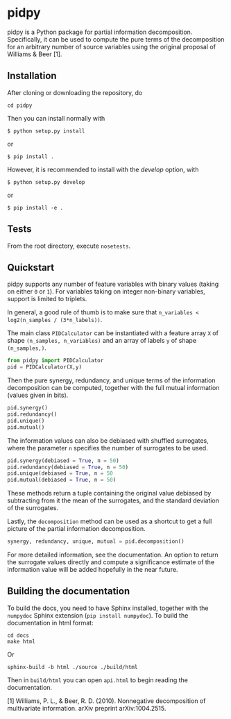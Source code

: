 pidpy
=====

pidpy is a Python package for partial information decomposition.
Specifically, it can be used to compute the pure terms of the decomposition
for an arbitrary number of source variables using the original proposal
of Williams & Beer [1].



Installation
------------
After cloning or downloading the repository, do

```
cd pidpy
```

Then you can install normally with

```
$ python setup.py install
```

or

```
$ pip install .
```

However, it is recommended to install with the _develop_ option, with

```
$ python setup.py develop
```

or

```
$ pip install -e .
```


Tests
-----
From the root directory, execute `nosetests`.

Quickstart
-----------
pidpy supports any number of feature variables with binary values
(taking on either `0` or `1`). For variables taking on integer non-binary
variables, support is limited to triplets.

In general, a good rule of thumb is to make sure that
`n_variables < log2(n_samples / (3*n_labels))`.

The main class `PIDCalculator` can be instantiated with a feature array `X` of
shape `(n_samples, n_variables)` and an array of labels `y` of shape `(n_samples,)`.

```python
from pidpy import PIDCalculator
pid = PIDCalculator(X,y)
```

Then the pure synergy, redundancy, and unique terms of the information
decomposition can be computed, together with the full mutual information (values
given in bits).

```python
pid.synergy()
pid.redundancy()
pid.unique()
pid.mutual()
````

The information values can also be debiased with shuffled surrogates, where
the parameter `n` specifies the number of surrogates to be used.

```python
pid.synergy(debiased = True, n = 50)
pid.redundancy(debiased = True, n = 50)
pid.unique(debiased = True, n = 50
pid.mutual(debiased = True, n = 50)
```
These methods return a tuple containing the original value debiased by
subtracting from it the mean of the surrogates, and the standard deviation
of the surrogates.

Lastly, the `decomposition` method can be used as a shortcut to get a full
picture of the partial information decomposition.

```python
synergy, redundancy, unique, mutual = pid.decomposition()
````
For more detailed information, see the documentation. An option to return
the surrogate values directly and compute a significance estimate of the
information value will be added hopefully in the near future.

Building the documentation
-----------
To build the docs, you need to have Sphinx installed, together with the
 `numpydoc` Sphinx extension (`pip install numpydoc`).
To build the documentation in html format:

```
cd docs
make html
```

Or

```
sphinx-build -b html ./source ./build/html
```

Then in `build/html` you can open `api.html` to begin reading
the documentation.

[1] Williams, P. L., & Beer, R. D. (2010).
Nonnegative decomposition of multivariate information.
arXiv preprint arXiv:1004.2515.
